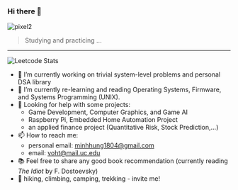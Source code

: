 ### Hi there 👋

<!--
**HVoTM/HVoTM** is a ✨ _special_ ✨ repository because its `README.md` (this file) appears on your GitHub profile.

Here are some ideas to get you started:

- 🔭 I’m currently working on ...
- 🌱 I’m currently learning ...
- 👯 I’m looking to collaborate on ...
- 🤔 I’m looking for help with ...
- 💬 Ask me about ...
- 📫 How to reach me: ...
- 😄 Pronouns: ...
- ⚡ Fun fact: ..
.
-->
![pixel2](https://github.com/user-attachments/assets/41f1c2da-40bd-41f2-8dc6-e688a969a3b2)
> Studying and practicing ...
---
![Leetcode Stats](https://leetcard.jacoblin.cool/ZnZai?theme=nord&font=Varta)

- 🔭 I’m currently working on trivial system-level problems and personal DSA library
- 🌱 I’m currently re-learning and reading Operating Systems, Firmware, and Systems Programming (UNIX).
- 🤔 Looking for help with some projects:
    + Game Development, Computer Graphics, and Game AI
    + Raspberry Pi, Embedded Home Automation Project
    + an applied finance project (Quantitative Risk, Stock Prediction,...)
- 📫 How to reach me:
    + personal email: minhhung1804@gmail.com
    + email: voht@mail.uc.edu
- 📚 Feel free to share any good book recommendation (currently reading _The Idiot_ by F. Dostoevsky)
- 🗻 hiking, climbing, camping, trekking - invite me!





